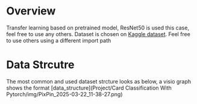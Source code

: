 # Overview
Transfer learning based on pretrained model, ResNet50 is used this case, feel free to use any others. Dataset is chosen on [Kaggle dataset](https://www.kaggle.com/datasets/gpiosenka/cards-image-datasetclassification). Feel free to use others using a different import path

# Data Strcutre
The most common and used dataset strcture looks as below, a visio graph shows the format
[data_structure](Project/Card Classification With Pytorch/img/PixPin_2025-03-22_11-38-27.png)
